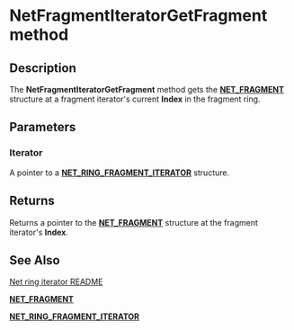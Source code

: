 # NetFragmentIteratorGetFragment method


## Description



The **NetFragmentIteratorGetFragment** method gets the [**NET_FRAGMENT**](https://docs.microsoft.com/windows-hardware/drivers/ddi/fragment/ns-fragment-_net_fragment) structure at a fragment iterator's current **Index** in the fragment ring.

## Parameters

### Iterator

A pointer to a [**NET_RING_FRAGMENT_ITERATOR**](net_ring_fragment_iterator.md) structure.

## Returns

Returns a pointer to the [**NET_FRAGMENT**](https://docs.microsoft.com/windows-hardware/drivers/ddi/fragment/ns-fragment-_net_fragment) structure at the fragment iterator's **Index**.

## See Also

[Net ring iterator README](readme.md)

[**NET_FRAGMENT**](https://docs.microsoft.com/windows-hardware/drivers/ddi/fragment/ns-fragment-_net_fragment)

[**NET_RING_FRAGMENT_ITERATOR**](net_ring_fragment_iterator.md)
